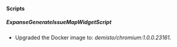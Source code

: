 
#### Scripts
##### ExpanseGenerateIssueMapWidgetScript
- Upgraded the Docker image to: *demisto/chromium:1.0.0.23161*.